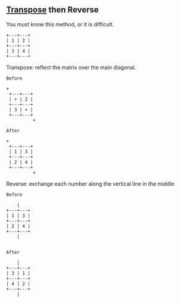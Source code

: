## [Transpose](http://en.wikipedia.org/wiki/Transpose) then Reverse

You must know this method, or it is difficult.

```
+---+---+
| 1 | 2 |
+---+---+
| 3 | 4 |
+---+---+
```

Transpose: reflect the matrix over the main diagonal.


```
Before

+          
 +---+---+
 | + | 2 |
 +---+---+
 | 3 | + |
 +---+---+
          +

After

+          
 +---+---+
 | 1 | 3 |
 +---+---+
 | 2 | 4 |
 +---+---+
          +
```

Reverse: exchange each number along the vertical line in the middle

```
Before

    |
+---+---+
| 1 | 3 |
+---+---+
| 2 | 4 |
+---+---+
    |


After

    |
+---+---+
| 3 | 1 |
+---+---+
| 4 | 2 |
+---+---+
    |

```
